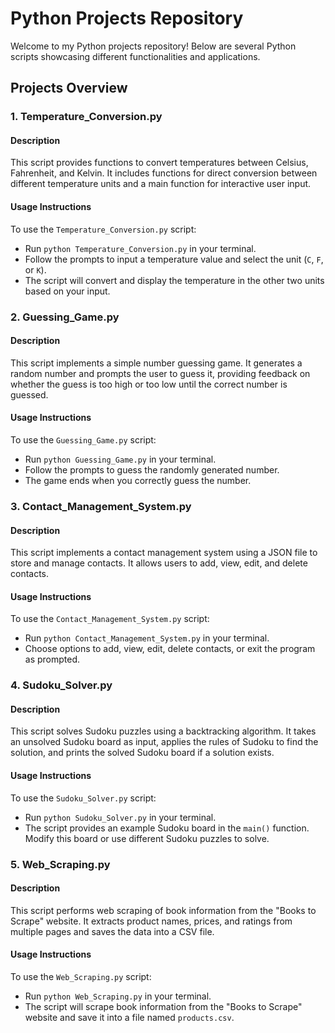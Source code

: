 # Python Projects Repository

Welcome to my Python projects repository! Below are several Python scripts showcasing different functionalities and applications.

## Projects Overview

### 1. Temperature_Conversion.py

#### Description
This script provides functions to convert temperatures between Celsius, Fahrenheit, and Kelvin. It includes functions for direct conversion between different temperature units and a main function for interactive user input.

#### Usage Instructions
To use the `Temperature_Conversion.py` script:
- Run `python Temperature_Conversion.py` in your terminal.
- Follow the prompts to input a temperature value and select the unit (`C`, `F`, or `K`).
- The script will convert and display the temperature in the other two units based on your input.

### 2. Guessing_Game.py

#### Description
This script implements a simple number guessing game. It generates a random number and prompts the user to guess it, providing feedback on whether the guess is too high or too low until the correct number is guessed.

#### Usage Instructions
To use the `Guessing_Game.py` script:
- Run `python Guessing_Game.py` in your terminal.
- Follow the prompts to guess the randomly generated number.
- The game ends when you correctly guess the number.

### 3. Contact_Management_System.py

#### Description
This script implements a contact management system using a JSON file to store and manage contacts. It allows users to add, view, edit, and delete contacts.

#### Usage Instructions
To use the `Contact_Management_System.py` script:
- Run `python Contact_Management_System.py` in your terminal.
- Choose options to add, view, edit, delete contacts, or exit the program as prompted.

### 4. Sudoku_Solver.py

#### Description
This script solves Sudoku puzzles using a backtracking algorithm. It takes an unsolved Sudoku board as input, applies the rules of Sudoku to find the solution, and prints the solved Sudoku board if a solution exists.

#### Usage Instructions
To use the `Sudoku_Solver.py` script:
- Run `python Sudoku_Solver.py` in your terminal.
- The script provides an example Sudoku board in the `main()` function. Modify this board or use different Sudoku puzzles to solve.

### 5. Web_Scraping.py

#### Description
This script performs web scraping of book information from the "Books to Scrape" website. It extracts product names, prices, and ratings from multiple pages and saves the data into a CSV file.

#### Usage Instructions
To use the `Web_Scraping.py` script:
- Run `python Web_Scraping.py` in your terminal.
- The script will scrape book information from the "Books to Scrape" website and save it into a file named `products.csv`.
